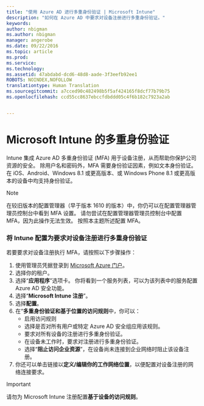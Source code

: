 ```yaml
---
title: "使用 Azure AD 进行多重身份验证 | Microsoft Intune"
description: "如何在 Azure AD 中要求对设备注册进行多重身份验证。"
keywords: 
author: nbigman
ms.author: nbigman
manager: angerobe
ms.date: 09/22/2016
ms.topic: article
ms.prod: 
ms.service: 
ms.technology: 
ms.assetid: 47abdabd-dcd6-48d8-aade-3f3eefb92ee1
ROBOTS: NOINDEX,NOFOLLOW
translationtype: Human Translation
ms.sourcegitcommit: a7cced90c482498b5f5af424165f8dcf77b79b75
ms.openlocfilehash: ccd55cc8637ebccfdbddd05c4f6b182c7923a2ab


---
```


# Microsoft Intune 的多重身份验证

Intune 集成 Azure AD 多重身份验证 (MFA) 用于设备注册，从而帮助你保护公司资源的安全。 除用户名和密码外，MFA 需要身份验证因素，例如文本身份验证。 在 iOS、Android、Windows 8.1 或更高版本、或 Windows Phone 8.1 或更高版本的设备中均支持身份验证。

> [!NOTE]
>
> 在较旧版本的配置管理器（早于版本 1610 的版本）中，你仍可以在配置管理器管理员控制台中看到 MFA 设置。 请勿尝试在配置管理器管理员控制台中配置 MFA，因为此操作无法生效。 按照本主题所述配置 MFA。

### 将 Intune 配置为要求对设备注册进行多重身份验证
若要要求对设备注册执行 MFA，请按照以下步骤操作：

1. 使用管理员凭据登录到 [Microsoft Azure 门户](https://manage.windowsazure.com)。
2. 选择你的租户。
2. 选择“**应用程序**”选项卡。 你将看到一个服务列表，可以为该列表中的服务配置 Azure AD 安全功能。
3. 选择“**Microsoft Intune 注册**”。
4. 选择**配置**。 
5. 在“**多重身份验证和基于位置的访问规则**中，你可以：
    -  启用访问规则
    -  选择是否对所有用户或特定 Azure AD 安全组应用该规则。
    -  要求对所有设备的注册进行多重身份验证。
    -  在设备未工作时，要求对注册进行多重身份验证。
    -  选择“**阻止访问企业资源**”，在设备尚未连接到企业网络时阻止该设备注册。 
4. 你还可以单击链接以**定义/编辑你的工作网络位置**，以便配置对设备注册的网络连接要求。

> [!IMPORTANT]
> 
> 请勿为 Microsoft Intune 注册配置**基于设备的访问规则**。



<!--HONumber=Sep16_HO4-->


